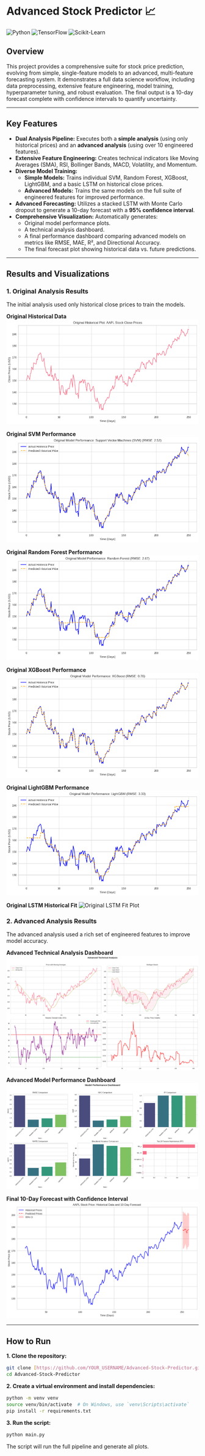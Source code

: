 # Advanced Stock Predictor 📈

![Python](https://img.shields.io/badge/Python-3.9%2B-blue.svg) ![TensorFlow](https://img.shields.io/badge/TensorFlow-2.x-orange.svg) ![Scikit-Learn](https://img.shields.io/badge/scikit--learn-1.x-brightgreen.svg)

## Overview

This project provides a comprehensive suite for stock price prediction, evolving from simple, single-feature models to an advanced, multi-feature forecasting system. It demonstrates a full data science workflow, including data preprocessing, extensive feature engineering, model training, hyperparameter tuning, and robust evaluation. The final output is a 10-day forecast complete with confidence intervals to quantify uncertainty.

---

## Key Features

- **Dual Analysis Pipeline:** Executes both a **simple analysis** (using only historical prices) and an **advanced analysis** (using over 10 engineered features).
- **Extensive Feature Engineering:** Creates technical indicators like Moving Averages (SMA), RSI, Bollinger Bands, MACD, Volatility, and Momentum.
- **Diverse Model Training:**
  - **Simple Models:** Trains individual SVM, Random Forest, XGBoost, LightGBM, and a basic LSTM on historical close prices.
  - **Advanced Models:** Trains the same models on the full suite of engineered features for improved performance.
- **Advanced Forecasting:** Utilizes a stacked LSTM with Monte Carlo dropout to generate a 10-day forecast with a **95% confidence interval**.
- **Comprehensive Visualization:** Automatically generates:
  - Original model performance plots.
  - A technical analysis dashboard.
  - A final performance dashboard comparing advanced models on metrics like RMSE, MAE, R², and Directional Accuracy.
  - The final forecast plot showing historical data vs. future predictions.

---

## Results and Visualizations

### 1. Original Analysis Results

The initial analysis used only historical close prices to train the models.

**Original Historical Data**
![Original Plot](images/original_historical_plot.png)

**Original SVM Performance**
![Original SVM Plot](images/original_svm_performance.png)

**Original Random Forest Performance**
![Original RF Plot](images/original_rf_performance.png)

**Original XGBoost Performance**
![Original XGBoost Plot](images/original_xgboost_performance.png)

**Original LightGBM Performance**
![Original LightGBM Plot](images/original_lightgbm_performance.png)

**Original LSTM Historical Fit**
![Original LSTM Fit Plot](images/original_lstm_historical_fit.png)

### 2. Advanced Analysis Results

The advanced analysis used a rich set of engineered features to improve model accuracy.

**Advanced Technical Analysis Dashboard**
![Technical Analysis](images/advanced_technical_analysis.png)

**Advanced Model Performance Dashboard**
![Performance Dashboard](images/advanced_performance_dashboard.png)

**Final 10-Day Forecast with Confidence Interval**
![Future Forecast](images/advanced_future_forecast.png)

---

## How to Run

**1. Clone the repository:**
```bash
git clone [https://github.com/YOUR_USERNAME/Advanced-Stock-Predictor.git](https://github.com/YOUR_USERNAME/Advanced-Stock-Predictor.git)
cd Advanced-Stock-Predictor
```

**2. Create a virtual environment and install dependencies:**

```bash
python -m venv venv
source venv/bin/activate  # On Windows, use `venv\Scripts\activate`
pip install -r requirements.txt
```

**3. Run the script:**

```bash
python main.py
```

The script will run the full pipeline and generate all plots.
